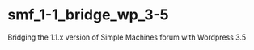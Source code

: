 smf_1-1_bridge_wp_3-5
=====================

Bridging the 1.1.x version of Simple Machines forum with Wordpress 3.5
